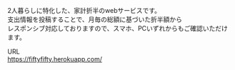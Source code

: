 2人暮らしに特化した、家計折半のwebサービスです。<br>
支出情報を投稿することで、月毎の総額に基づいた折半額から<br>
レスポンシブ対応しておりますので、スマホ、PCいずれからもご確認いただけます。<br>

URL<br>
https://fiftyfifty.herokuapp.com/
